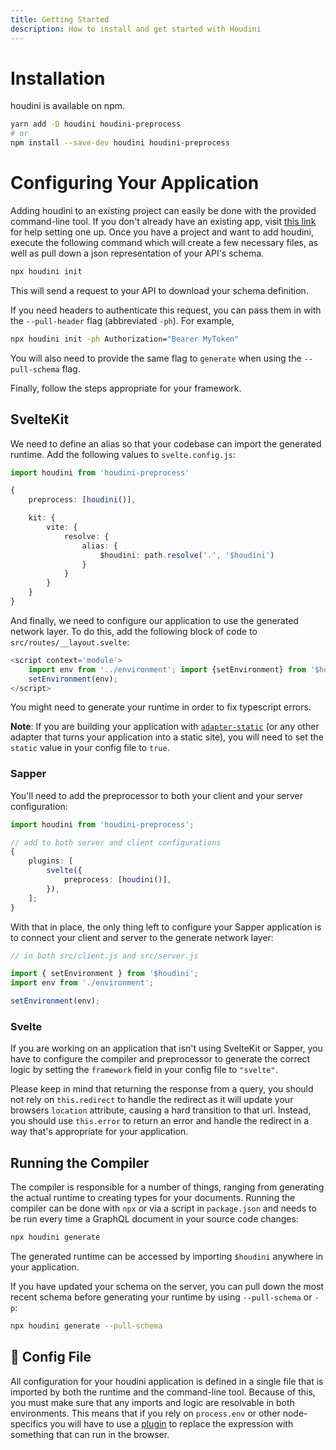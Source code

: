 ```yaml
---
title: Getting Started
description: How to install and get started with Houdini
---
```


# Installation

houdini is available on npm.

```sh
yarn add -D houdini houdini-preprocess
# or
npm install --save-dev houdini houdini-preprocess
```

# Configuring Your Application

Adding houdini to an existing project can easily be done with the provided command-line tool. If you don't already have an existing app, visit [this link](https://kit.svelte.dev/docs) for help setting one up. Once you have a project and want to add houdini, execute the following command which will create a few necessary files, as well as pull down a json representation of your API's schema.

```sh
npx houdini init
```

This will send a request to your API to download your schema definition.

If you need
headers to authenticate this request, you can pass them in with the `--pull-header`
flag (abbreviated `-ph`). For example,

```sh
npx houdini init -ph Authorization="Bearer MyToken"
```

You will also need to provide the same flag to `generate` when using the
`--pull-schema` flag.

Finally, follow the steps appropriate for your framework.

## SvelteKit

We need to define an alias so that your codebase can import the generated runtime. Add the following values to `svelte.config.js`:

```typescript
import houdini from 'houdini-preprocess'

{
    preprocess: [houdini()],

    kit: {
        vite: {
            resolve: {
                alias: {
                    $houdini: path.resolve('.', '$houdini')
                }
            }
        }
    }
}
```

And finally, we need to configure our application to use the generated network layer. To do this, add the following block of code to `src/routes/__layout.svelte`:

```typescript
<script context='module'>
	import env from '../environment'; import {setEnvironment} from '$houdini';
	setEnvironment(env);
</script>
```

You might need to generate your runtime in order to fix typescript errors.

**Note**: If you are building your application with
[`adapter-static`](https://github.com/sveltejs/kit/tree/master/packages/adapter-static) (or any other adapter that turns
your application into a static site), you will need to set the `static` value in your config file to `true`.

### Sapper

You'll need to add the preprocessor to both your client and your server configuration:

```typescript
import houdini from 'houdini-preprocess';

// add to both server and client configurations
{
	plugins: [
		svelte({
			preprocess: [houdini()],
		}),
	];
}
```

With that in place, the only thing left to configure your Sapper application is to connect your client and server to the generate network layer:

```typescript
// in both src/client.js and src/server.js

import { setEnvironment } from '$houdini';
import env from './environment';

setEnvironment(env);
```

### Svelte

If you are working on an application that isn't using SvelteKit or Sapper, you have to configure the
compiler and preprocessor to generate the correct logic by setting the `framework` field in your
config file to `"svelte"`.

Please keep in mind that returning the response from a query, you should not rely on `this.redirect` to handle the
redirect as it will update your browsers `location` attribute, causing a hard transition to that url. Instead, you should
use `this.error` to return an error and handle the redirect in a way that's appropriate for your application.

## Running the Compiler

The compiler is responsible for a number of things, ranging from generating the actual runtime
to creating types for your documents. Running the compiler can be done with `npx` or via a script
in `package.json` and needs to be run every time a GraphQL document in your source code changes:

```sh
npx houdini generate
```

The generated runtime can be accessed by importing `$houdini` anywhere in your application.

If you have updated your schema on the server, you can pull down the most recent schema before generating your runtime by using `--pull-schema` or `-p`:

```sh
npx houdini generate --pull-schema
```

## 📄&nbsp;Config File

All configuration for your houdini application is defined in a single file that is imported by both the runtime and the
command-line tool. Because of this, you must make sure that any imports and logic are resolvable in both environments.
This means that if you rely on `process.env` or other node-specifics you will have to use a
[plugin](https://www.npmjs.com/package/vite-plugin-replace) to replace the expression with something that can run in the browser.
